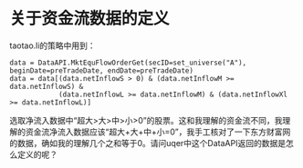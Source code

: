 # 关于资金流数据的定义

taotao.li的策略中用到：

	data = DataAPI.MktEquFlowOrderGet(secID=set_universe("A"), beginDate=preTradeDate, endDate=preTradeDate)
    data = data[(data.netInflowS > 0) & (data.netInflowM >= data.netInflowS) & 
                (data.netInflowL >= data.netInflowM) & (data.netInflowXl >= data.netInflowL)]

选取净流入数据中“超大>大>中>小>0”的股票。这和我理解的资金流不同，我理解的资金流净流入数据应该“超大+大+中+小=0”，我手工核对了一下东方财富网的数据，确如我的理解几个之和等于0。请问uqer中这个DataAPI返回的数据是怎么定义的呢？